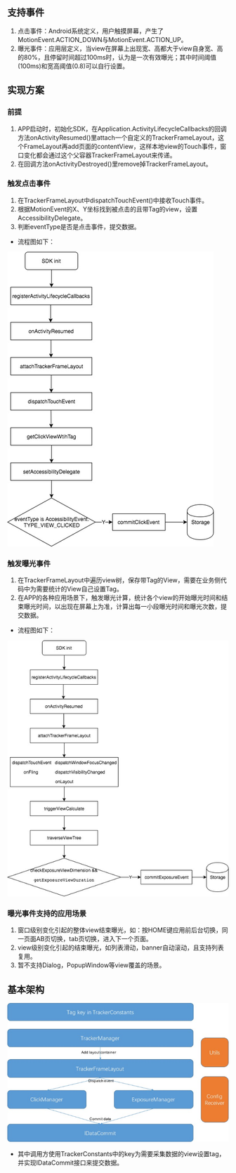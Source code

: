## 支持事件

1. 点击事件：Android系统定义，用户触摸屏幕，产生了MotionEvent.ACTION_DOWN与MotionEvent.ACTION_UP。
2. 曝光事件：应用层定义，当view在屏幕上出现宽、高都大于view自身宽、高的80%，且停留时间超过100ms时，认为是一次有效曝光；其中时间阈值(100ms)和宽高阈值(0.8)可以自行设置。

## 实现方案
### 前提
1. APP启动时，初始化SDK，在Application.ActivityLifecycleCallbacks的回调方法onActivityResumed()里attach一个自定义的TrackerFrameLayout，这个FrameLayout再add页面的contentView，这样本地view的Touch事件，窗口变化都会通过这个父容器TrackerFrameLayout来传递。
2. 在回调方法onActivityDestroyed()里remove掉TrackerFrameLayout。

### 触发点击事件
1. 在TrackerFrameLayout中dispatchTouchEvent()中接收Touch事件。
2. 根据MotionEvent的X、Y坐标找到被点击的且带Tag的view，设置AccessibilityDelegate。
3. 判断eventType是否是点击事件，提交数据。

* 流程图如下：

![](click_event_flow_chart.jpg)

### 触发曝光事件
1. 在TrackerFrameLayout中遍历view树，保存带Tag的View，需要在业务侧代码中为需要统计的View自己设置Tag。
2. 在APP的各种应用场景下，触发曝光计算，统计各个view的开始曝光时间和结束曝光时间，以出现在屏幕上为准，计算出每一小段曝光时间和曝光次数，提交数据。

* 流程图如下：

![](exposure_event_flow_chart.jpg)

### 曝光事件支持的应用场景
1. 窗口级别变化引起的整体view结束曝光，如：按HOME键应用前后台切换，同一页面AB页切换，tab页切换，进入下一个页面。
2. view级别变化引起的结束曝光，如列表滑动，banner自动滚动，且支持列表复用。
3. 暂不支持Dialog，PopupWindow等view覆盖的场景。

## 基本架构

![](architecture.jpg)

* 其中调用方使用TrackerConstants中的key为需要采集数据的view设置tag，并实现IDataCommit接口来提交数据。
